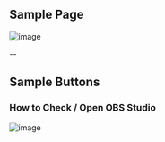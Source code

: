 
## Sample Page
![image](https://user-images.githubusercontent.com/76603653/213900994-38bd4b3f-d4ff-444c-9682-c17f57e8a4c3.png)


--

## Sample Buttons 
### How to Check / Open OBS Studio
![image](https://user-images.githubusercontent.com/76603653/213929456-0d50c290-f743-441b-ba07-b6ab78a32f44.png)

